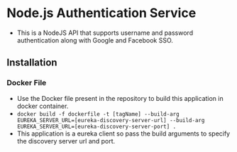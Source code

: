# Node.js Authentication Service
* This is a NodeJS API that supports username and password authentication along with Google and Facebook SSO.

## Installation
### Docker File
* Use the Docker file present in the repository to build this application in docker container.
* `docker build -f dockerfile -t [tagName] --build-arg EUREKA_SERVER_URL=[eureka-discovery-server-url] --build-arg EUREKA_SERVER_URL=[eureka-discovery-server-port] .`
* This application is a eureka client so pass the build arguments to specify the discovery server url and port.
